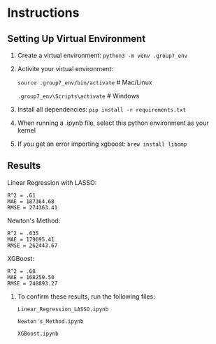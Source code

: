 # Instructions

## Setting Up Virtual Environment
1. Create a virtual environment: ``python3 -m venv .group7_env``

2. Activite your virtual environment: 

    ``source .group7_env/bin/activate``    # Mac/Linux
                                       
    ``.group7_env\Scripts\activate``       # Windows

3. Install all dependencies: ``pip install -r requirements.txt``

4. When running a .ipynb file, select this python environment as your kernel

5. If you get an error importing xgboost: ``brew install libomp``

## Results
Linear Regression with LASSO:
    
    R^2 = .61
    MAE = 187364.68
    RMSE = 274363.41

Newton's Method:

    R^2 = .635
    MAE = 179695.41
    RMSE = 262443.67

XGBoost:

    R^2 = .68
    MAE = 168259.50
    RMSE = 248893.27

1. To confirm these results, run the following files:
    
    ``Linear_Regression_LASSO.ipynb``
    
    ``Newton's_Method.ipynb``
    
    ``XGBoost.ipynb``
